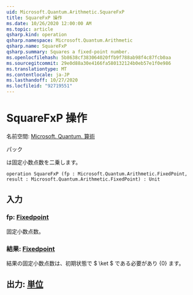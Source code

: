 ```yaml
---
uid: Microsoft.Quantum.Arithmetic.SquareFxP
title: SquareFxP 操作
ms.date: 10/26/2020 12:00:00 AM
ms.topic: article
qsharp.kind: operation
qsharp.namespace: Microsoft.Quantum.Arithmetic
qsharp.name: SquareFxP
qsharp.summary: Squares a fixed-point number.
ms.openlocfilehash: 5b8638cf383064020ffb9f788ab98f4c87fcb0aa
ms.sourcegitcommit: 29e0d88a30e4166fa580132124b0eb57e1f0e986
ms.translationtype: MT
ms.contentlocale: ja-JP
ms.lasthandoff: 10/27/2020
ms.locfileid: "92719551"
---
```

# <a name="squarefxp-operation"></a>SquareFxP 操作

名前空間: [Microsoft. Quantum. 算術](xref:Microsoft.Quantum.Arithmetic)

パック [](https://nuget.org/packages/)


は固定小数点数を二乗します。

```qsharp
operation SquareFxP (fp : Microsoft.Quantum.Arithmetic.FixedPoint, result : Microsoft.Quantum.Arithmetic.FixedPoint) : Unit
```


## <a name="input"></a>入力

### <a name="fp--fixedpoint"></a>fp: [Fixedpoint](xref:Microsoft.Quantum.Arithmetic.FixedPoint)

固定小数点数。


### <a name="result--fixedpoint"></a>結果: [Fixedpoint](xref:Microsoft.Quantum.Arithmetic.FixedPoint)

結果の固定小数点数は、初期状態で $ \ket $ である必要があり {0} ます。



## <a name="output--unit"></a>出力: [単位](xref:microsoft.quantum.lang-ref.unit)

